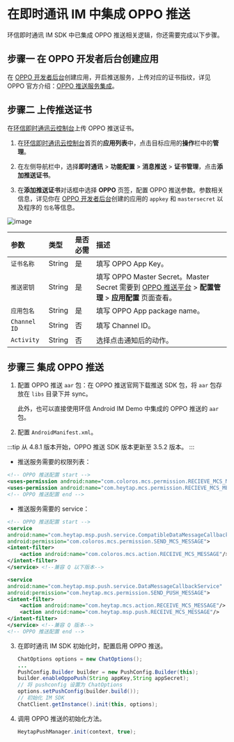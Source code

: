 # 在即时通讯 IM 中集成 OPPO 推送

环信即时通讯 IM SDK 中已集成 OPPO 推送相关逻辑，你还需要完成以下步骤。

## **步骤一 在 OPPO 开发者后台创建应用**

在 [OPPO 开发者后台](https://open.oppomobile.com/new/loginForHeyTap?location=https%3A%2F%2Fopen.oppomobile.com)创建应用，开启推送服务，上传对应的证书指纹，详见 OPPO 官方介绍：[OPPO 推送服务集成](https://open.oppomobile.com/new/developmentDoc/info?id=10195)。

## **步骤二 上传推送证书**

在[环信即时通讯云控制台](https://console.easemob.com/user/login)上传 OPPO 推送证书。

1. 在[环信即时通讯云控制台](https://console.easemob.com/user/login)首页的**应用列表**中，点击目标应用的**操作**栏中的**管理**。
   
2. 在左侧导航栏中，选择**即时通讯** > **功能配置** > **消息推送** > **证书管理**，点击**添加推送证书**。
   
3. 在**添加推送证书**对话框中选择 **OPPO** 页签，配置 OPPO 推送参数。参数相关信息，详见你在 [OPPO 开发者后台](https://open.oppomobile.com/service/oms?service_id=1000004&app_type=app&app_id=30004346)创建的应用的 `appkey` 和 `mastersecret` 以及程序的 `包名`等信息。

![image](/images/android/push/add_oppo_push_certificate.png)

| 参数       | 类型   | 是否必需 | 描述         |
| :--------- | :----- | :------- | :---------------- |
| `证书名称`     | String | 是     | 填写 OPPO App Key。  |
| `推送密钥`     | String | 是     | 填写 OPPO Master Secret。Master Secret 需要到 [OPPO 推送平台](https://open.oppomobile.com/) > **配置管理** > **应用配置** 页面查看。|
| `应用包名`     | String | 是     | 填写 OPPO App package name。   |
| `Channel ID`     | String |  否    | 填写 Channel ID。   |
| `Activity`| String | 否     | 选择点击通知后的动作。  |

## **步骤三 集成 OPPO 推送**

1. 配置 OPPO 推送 `aar` 包：在 OPPO 推送官网下载推送 SDK 包，将 `aar` 包存放在 `libs` 目录下并 sync。
   
   此外，也可以直接使用环信 Android IM Demo 中集成的 OPPO 推送的 `aar` 包。

2. 配置 `AndroidManifest.xml`。

:::tip
从 4.8.1 版本开始，OPPO 推送 SDK 版本更新至 3.5.2 版本。
:::

   - 推送服务需要的权限列表：

   ```xml
   <!-- OPPO 推送配置 start -->
   <uses-permission android:name="com.coloros.mcs.permission.RECIEVE_MCS_MESSAGE"/>
   <uses-permission android:name="com.heytap.mcs.permission.RECIEVE_MCS_MESSAGE"/>
   <!-- OPPO 推送配置 end -->
   ```

   - 推送服务需要的 service：

   ```xml
   <!-- OPPO 推送配置 start -->
   <service
   android:name="com.heytap.msp.push.service.CompatibleDataMessageCallbackService"
   android:permission="com.coloros.mcs.permission.SEND_MCS_MESSAGE">
   <intent-filter>
       <action android:name="com.coloros.mcs.action.RECEIVE_MCS_MESSAGE"/>
   </intent-filter>
   </service> <!--兼容 Q 以下版本-->

   <service
   android:name="com.heytap.msp.push.service.DataMessageCallbackService"
   android:permission="com.heytap.mcs.permission.SEND_PUSH_MESSAGE">
   <intent-filter>
       <action android:name="com.heytap.mcs.action.RECEIVE_MCS_MESSAGE"/>
       <action android:name="com.heytap.msp.push.RECEIVE_MCS_MESSAGE"/>
   </intent-filter>
   </service> <!--兼容 Q 版本-->
   <!-- OPPO 推送配置 end -->
   ```

3. 在即时通讯 IM SDK 初始化时，配置启用 OPPO 推送。

   ```java
   ChatOptions options = new ChatOptions();
   ...
   PushConfig.Builder builder = new PushConfig.Builder(this);
   builder.enableOppoPush(String appKey,String appSecret);
   // 将 pushconfig 设置为 ChatOptions
   options.setPushConfig(builder.build());
   // 初始化 IM SDK
   ChatClient.getInstance().init(this, options);
   ```

4. 调用 OPPO 推送的初始化方法。

   ```java
   HeytapPushManager.init(context, true);
   ```